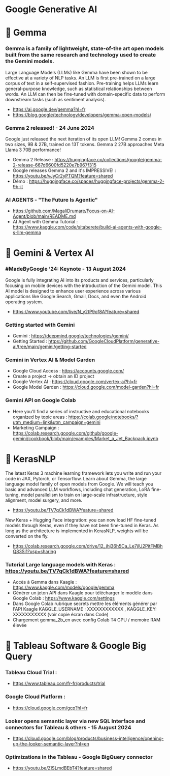 # Google Generative AI 

# 🚀 Gemma 

### Gemma is a family of lightweight, state-of-the art open models built from the same research and technology used to create the Gemini models.
Large Language Models (LLMs) like Gemma have been shown to be effective at a variety of NLP tasks. An LLM is first pre-trained on a large corpus of text in a self-supervised fashion. Pre-training helps LLMs learn general-purpose knowledge, such as statistical relationships between words. An LLM can then be fine-tuned with domain-specific data to perform downstream tasks (such as sentiment analysis).
- https://ai.google.dev/gemma?hl=fr
- https://blog.google/technology/developers/gemma-open-models/

### Gemma 2 released! - 24 June 2024
Google just released the next iteration of its open LLM! Gemma 2 comes in two sizes, 9B & 27B, trained on 13T tokens. Gemma 2 27B approaches Meta Llama 3 70B performance!
- Gemma 2 Release : https://huggingface.co/collections/google/gemma-2-release-667d6600fd5220e7b967f315
- Google releases Gemma 2 and it's IMPRESSIVE! : https://youtu.be/vJyCr2yPTQM?feature=shared
- Démo : https://huggingface.co/spaces/huggingface-projects/gemma-2-9b-it

### AI AGENTS - "The Future Is Agentic"
- https://github.com/MagaliDrumare/Focus-on-AI-Agent/blob/main/README.md
- AI Agent with Gemma Tutorial : https://www.kaggle.com/code/sitaberete/build-ai-agents-with-google-s-llm-gemma


# 🚀  Gemini & Vertex AI 

### #MadeByGoogle ‘24: Keynote - 13 August 2024
Google is fully integrating AI into its products and services, particularly focusing on mobile devices with the introduction of the Gemini model. This AI model is designed to enhance user experience across various applications like Google Search, Gmail, Docs, and even the Android operating system.
- https://www.youtube.com/live/N_y2tP9of8A?feature=shared

### Getting started with Gemini 
- Gemini :  https://deepmind.google/technologies/gemini/
- Getting Started : https://github.com/GoogleCloudPlatform/generative-ai/tree/main/gemini/getting-started

### Gemini in Vertex AI & Model Garden 
- Google Cloud Access  : https://accounts.google.com/
- Create a project -> obtain an ID project
- Google Vertex AI : https://cloud.google.com/vertex-ai?hl=fr
- Google Model Garden : https://cloud.google.com/model-garden?hl=fr

### Gemini API on Google Colab 
- Here you'll find a series of instructive and educational notebooks organized by topic areas :  https://colab.google/notebooks/?utm_medium=link&utm_campaign=gemini
- Marketing Campaign : https://colab.research.google.com/github/google-gemini/cookbook/blob/main/examples/Market_a_Jet_Backpack.ipynb

# 🚀  KerasNLP 
The latest Keras 3 machine learning framework lets you write and run your code in JAX, Pytorch, or Tensorflow. Learn about Gemma, the large language model family of open models from Google. We will teach you basic and advanced LLM workflows, including chat generation, LoRA fine-tuning, model parallelism to train on large-scale infrastructure, style alignment, model surgery, and more.
- https://youtu.be/TV7qCk1dBWA?feature=shared

New Keras + Hugging Face integration: you can now load HF fine-tuned models through Keras, even if they have not been fine-tuned in Keras. As long as the architecture is implemented in KerasNLP, weights will be converted on the fly.
- https://colab.research.google.com/drive/12_jhj36h5Ca_Le7jlU2PitFMBhQ83Si1?usp=sharing

### Tutorial Large language models with Keras : https://youtu.be/TV7qCk1dBWA?feature=shared
- Accès à Gemma dans Kaagle : https://www.kaggle.com/models/google/gemma
- Générer un jeton API dans Kaagle pour télécharger le modèle dans Google Colab : https://www.kaggle.com/settings
- Dans Google Colab rubrique secrets mettre les éléments générer par l'API Kaagle KAGGLE_USERNAME : XXXXXXXXXXXX , KAGGLE_KEY: XXXXXXXXXXX (voir copie écran dans Code)
- Chargement gemma_2b_en avec config Colab T4 GPU / memoire RAM élevée


 # 🚀  Tableau Software & Google Big Query
### Tableau Cloud Trial :
- https://www.tableau.com/fr-fr/products/trial
### Google Cloud Platform :
- https://cloud.google.com/gcp?hl=fr
### Looker opens semantic layer via new SQL Interface and connectors for Tableau & others - 15 August 2024
- https://cloud.google.com/blog/products/business-intelligence/opening-up-the-looker-semantic-layer?hl=en
### Optimizations in the Tableau - Google BigQuery connector
- https://youtu.be/ZISLmdBEbT4?feature=shared




  

  
